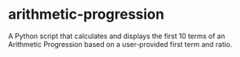 # arithmetic-progression
A Python script that calculates and displays the first 10 terms of an Arithmetic Progression based on a user-provided first term and ratio.
